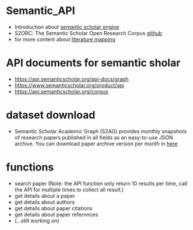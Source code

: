 # Semantic_API
- Introduction about [semantic scholar engine](https://blog.allenai.org/building-a-better-search-engine-for-semantic-scholar-ea23a0b661e7)
- S2ORC: The Semantic Scholar Open Research Corpus [github](https://github.com/allenai/s2orc)
- for more content about [literature mapping](https://aarontay.medium.com/3-new-tools-to-try-for-literature-mapping-connected-papers-inciteful-and-litmaps-a399f27622a)


# API documents for semantic sholar 
- https://api.semanticscholar.org/api-docs/graph
- https://www.semanticscholar.org/product/api
- https://api.semanticscholar.org/corpus

# dataset download
- Semantic Scholar Academic Graph (S2AG) provides monthly snapshots of research papers published in all fields as an easy-to-use JSON archive. You can download paper archive version per month in [here](https://api.semanticscholar.org/corpus/download/)

# functions
- search paper (Note: the API function only return 10 results per time, call the API for multiple times to collect all result.)
- get details about a paper
- get details about authors
- get details about paper citations
- get details about paper refernnces
- (...still working on)







